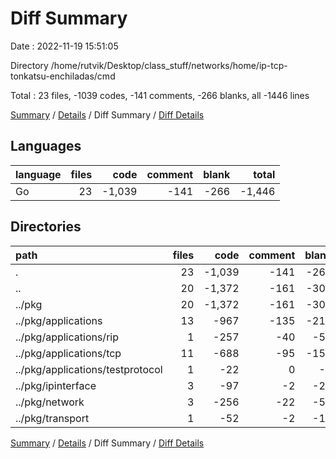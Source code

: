 # Diff Summary

Date : 2022-11-19 15:51:05

Directory /home/rutvik/Desktop/class_stuff/networks/home/ip-tcp-tonkatsu-enchiladas/cmd

Total : 23 files,  -1039 codes, -141 comments, -266 blanks, all -1446 lines

[Summary](results.md) / [Details](details.md) / Diff Summary / [Diff Details](diff-details.md)

## Languages
| language | files | code | comment | blank | total |
| :--- | ---: | ---: | ---: | ---: | ---: |
| Go | 23 | -1,039 | -141 | -266 | -1,446 |

## Directories
| path | files | code | comment | blank | total |
| :--- | ---: | ---: | ---: | ---: | ---: |
| . | 23 | -1,039 | -141 | -266 | -1,446 |
| .. | 20 | -1,372 | -161 | -309 | -1,842 |
| ../pkg | 20 | -1,372 | -161 | -309 | -1,842 |
| ../pkg/applications | 13 | -967 | -135 | -216 | -1,318 |
| ../pkg/applications/rip | 1 | -257 | -40 | -59 | -356 |
| ../pkg/applications/tcp | 11 | -688 | -95 | -151 | -934 |
| ../pkg/applications/testprotocol | 1 | -22 | 0 | -6 | -28 |
| ../pkg/ipinterface | 3 | -97 | -2 | -24 | -123 |
| ../pkg/network | 3 | -256 | -22 | -58 | -336 |
| ../pkg/transport | 1 | -52 | -2 | -11 | -65 |

[Summary](results.md) / [Details](details.md) / Diff Summary / [Diff Details](diff-details.md)